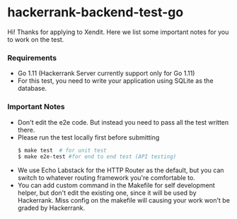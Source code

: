 # hackerrank-backend-test-go

Hi!
Thanks for applying to Xendit. Here we list some important notes for you to work on the test.

### Requirements
- Go 1.11 (Hackerrank Server currently support only for Go 1.11)
- For this test, you need to write your application using SQLite as the database.

### Important Notes

- Don't edit the e2e code. But instead you need to pass all the test written there.
- Please run the test locally first before submitting
  ```bash
  $ make test  # for unit test
  $ make e2e-test #for end to end test (API testing)
  ```
- We use Echo Labstack for the HTTP Router as the default, but you can switch to whatever routing framework you're comfortable to.
- You can add custom command in the Makefile for self development helper, but don't edit the existing one, since it will be used by Hackerrank. Miss config on the makefile will causing your work won't be graded by Hackerrank.
